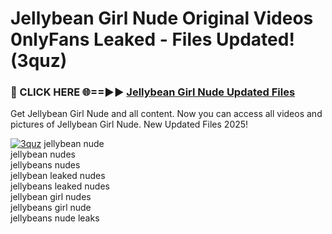 # Jellybean Girl Nude Original Videos 0nlyFans Leaked - Files Updated! (3quz)

<h3>🔴 CLICK HERE 🌐==►► <a href="https://tinyurl.com/52m3yx9h" rel="nofollow">Jellybean Girl Nude Updated Files</a></h3>

Get Jellybean Girl Nude and all content. Now you can access all videos and pictures of Jellybean Girl Nude. New Updated Files 2025!

[![3quz](https://i.imgur.com/TnHtlc8.gif)](https://tinyurl.com/52m3yx9h)
jellybean nude<br>
jellybean nudes<br>
jellybeans nudes<br>
jellybean leaked nudes<br>
jellybeans leaked nudes<br>
jellybean girl nudes<br>
jellybeans girl nude<br>
jellybeans nude leaks